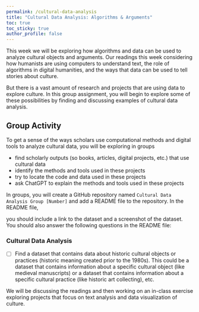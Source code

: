 ```yaml
---
permalink: /cultural-data-analysis
title: "Cultural Data Analysis: Algorithms & Arguments"
toc: true
toc_sticky: true
author_profile: false
---
```


This week we will be exploring how algorithms and data can be used to analyze cultural objects and arguments. Our readings this week considering how humanists are using computers to understand text, the role of algorithms in digital humanities, and the ways that data can be used to tell stories about culture.

But there is a vast amount of research and projects that are using data to explore culture. In this group assignment, you will begin to explore some of these possibilities by finding and discussing examples of cultural data analysis.

## Group Activity

To get a sense of the ways scholars use computational methods and digital tools to analyze cultural data, you will be exploring in groups 

- find scholarly outputs (so books, articles, digital projects, etc.) that use cultural data
- identify the methods and tools used in these projects
- try to locate the code and data used in these projects
- ask ChatGPT to explain the methods and tools used in these projects

In groups, you will create a GitHub repository named `Cultural Data Analysis Group [Number]` and add a README file to the repository. In the README file, 

you should include a link to the dataset and a screenshot of the dataset. You should also answer the following questions in the README file:

### Cultural Data Analysis


- [ ] Find a dataset that contains data about historic cultural objects or practices (historic meaning created prior to the 1980s). This could be a dataset that contains information about a specific cultural object (like medieval manuscripts) or a dataset that contains information about a specific cultural practice (like historic art collecting), etc.

We will be discussing the readings and then working on an in-class exercise exploring projects that focus on text analysis and data visualization of culture.
